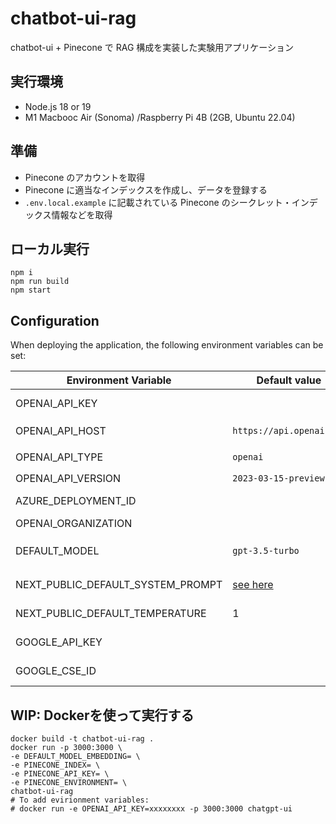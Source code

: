 # chatbot-ui-rag
chatbot-ui + Pinecone で RAG 構成を実装した実験用アプリケーション

## 実行環境
- Node.js 18 or 19
- M1 Macbooc Air (Sonoma) /Raspberry Pi 4B (2GB, Ubuntu 22.04)

## 準備
- Pinecone のアカウントを取得
- Pinecone に適当なインデックスを作成し、データを登録する
- `.env.local.example` に記載されている Pinecone のシークレット・インデックス情報などを取得

## ローカル実行

```shell
npm i
npm run build
npm start
```

## Configuration

When deploying the application, the following environment variables can be set:

| Environment Variable              | Default value                  | Description                                                                                                                               |
| --------------------------------- | ------------------------------ | ----------------------------------------------------------------------------------------------------------------------------------------- |
| OPENAI_API_KEY                    |                                | The default API key used for authentication with OpenAI                                                                                   |
| OPENAI_API_HOST                   | `https://api.openai.com`       | The base url, for Azure use `https://<endpoint>.openai.azure.com`                                                                         |
| OPENAI_API_TYPE                   | `openai`                       | The API type, options are `openai` or `azure`                                                                                             |
| OPENAI_API_VERSION                | `2023-03-15-preview`           | Only applicable for Azure OpenAI                                                                                                          |
| AZURE_DEPLOYMENT_ID               |                                | Needed when Azure OpenAI, Ref [Azure OpenAI API](https://learn.microsoft.com/zh-cn/azure/cognitive-services/openai/reference#completions) |
| OPENAI_ORGANIZATION               |                                | Your OpenAI organization ID                                                                                                               |
| DEFAULT_MODEL                     | `gpt-3.5-turbo`                | The default model to use on new conversations, for Azure use `gpt-35-turbo`                                                               |
| NEXT_PUBLIC_DEFAULT_SYSTEM_PROMPT | [see here](utils/app/const.ts) | The default system prompt to use on new conversations                                                                                     |
| NEXT_PUBLIC_DEFAULT_TEMPERATURE   | 1                              | The default temperature to use on new conversations                                                                                       |
| GOOGLE_API_KEY                    |                                | See [Custom Search JSON API documentation][GCSE]                                                                                          |
| GOOGLE_CSE_ID                     |                                | See [Custom Search JSON API documentation][GCSE]                                                                                          |

## WIP: Dockerを使って実行する

```shell
docker build -t chatbot-ui-rag .
docker run -p 3000:3000 \
-e DEFAULT_MODEL_EMBEDDING= \
-e PINECONE_INDEX= \
-e PINECONE_API_KEY= \
-e PINECONE_ENVIRONMENT= \
chatbot-ui-rag
# To add evirionment variables:
# docker run -e OPENAI_API_KEY=xxxxxxxx -p 3000:3000 chatgpt-ui
```
